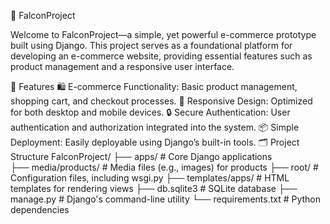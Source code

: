 🛒 FalconProject





Welcome to FalconProject—a simple, yet powerful e-commerce prototype built using Django. This project serves as a foundational platform for developing an e-commerce website, providing essential features such as product management and a responsive user interface.


🚀 Features
🛍️ E-commerce Functionality: Basic product management, shopping cart, and checkout processes.
📱 Responsive Design: Optimized for both desktop and mobile devices.
🔒 Secure Authentication: User authentication and authorization integrated into the system.
📦 Simple Deployment: Easily deployable using Django’s built-in tools.
🗂️ Project Structure
FalconProject/
├── apps/                      # Core Django applications                                                                                                                  
├── media/products/            # Media files (e.g., images) for products
├── root/                      # Configuration files, including wsgi.py
├── templates/apps/            # HTML templates for rendering views
├── db.sqlite3                 # SQLite database
├── manage.py                  # Django's command-line utility
└── requirements.txt           # Python dependencies
